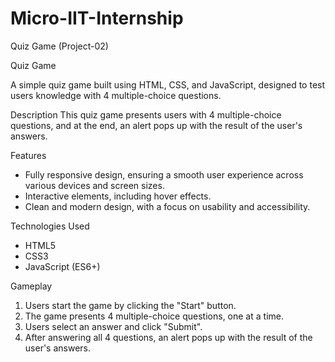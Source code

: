 # Micro-IIT-Internship
Quiz Game (Project-02)

Quiz Game

A simple quiz game built using HTML, CSS, and JavaScript, designed to test users knowledge with 4 multiple-choice questions.

Description
This quiz game presents users with 4 multiple-choice questions, and at the end, an alert pops up with the result of the user's answers.

Features
- Fully responsive design, ensuring a smooth user experience across various devices and screen sizes.
- Interactive elements, including hover effects.
- Clean and modern design, with a focus on usability and accessibility.

Technologies Used
- HTML5
- CSS3
- JavaScript (ES6+)

Gameplay
1. Users start the game by clicking the "Start" button.
2. The game presents 4 multiple-choice questions, one at a time.
3. Users select an answer and click "Submit".
4. After answering all 4 questions, an alert pops up with the result of the user's answers.
